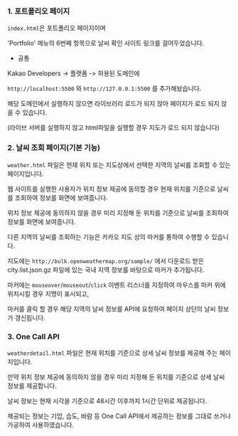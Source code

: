 ### 1. 포트폴리오 페이지

`index.html`은 포트폴리오 페이지이며

'Portfolio' 메뉴의 6번째 항목으로 날씨 확인 사이트 링크를 걸어두었습니다.



* 공통

Kakao Developers -> 플랫폼 -> 허용된 도메인에

`http://localhost:5500` 와 `http://127.0.0.1:5500` 를 추가해놨습니다.

해당 도메인에서 실행하지 않으면 라이브러리 로드가 되지 않아 페이지가 로드 되지 않을 수 있습니다.

(라이브 서버를 실행하지 않고 html파일을 실행할 경우 지도가 로드 되지 않습니다)



### 2. 날씨 조회 페이지(기본 기능)

`weather.html` 파일은 현재 위치 또는 지도상에서 선택한 지역의 날씨를 조회할 수 있는 페이지입니다.

웹 사이트를 실행한 사용자가 위치 정보 제공에 동의할 경우 현재 위치를 기준으로 날씨를 조회하여 정보를 화면에 보여줍니다.

위치 정보 제공에 동의하지 않을 경우 미리 지정해 둔 위치를 기준으로 날씨를 조회하여 정보를 화면에 보여줍니다.



다른 지역의 날씨를 조회하는 기능은 카카오 지도 상의 마커를 통하여 수행할 수 있습니다.

지도에는 `http://bulk.openweathermap.org/sample/` 에서 다운로드 받은 city.list.json.gz 파일에 있는 국내 지역 정보를 바탕으로 마커가 추가됩니다.



마커에는 `mouseover`/`mouseout`/`click` 이벤트 리스너를 지정하여 마우스를 마커 위에 위치시킬 경우 지명이 표시되고,

마커를 클릭 할 경우 해당 지역의 날씨 정보를 API에 요청하여 페이지 상단의 날씨 정보가 갱신됩니다.



### 3. One Call API

`weatherdetail.html` 파일은 현재 위치를 기준으로 상세 날씨 정보를 제공해 주는 페이지입니다.

만약 위치 정보 제공에 동의하지 않을 경우 미리 지정해 둔 위치를 기준으로 상세 날씨 정보를 제공합니다.



날씨 정보는 현재 시각을 기준으로 48시간 이후까지 1시간 단위로 제공됩니다.

제공되는 정보는 기압, 습도, 바람 등 One Call API에서 제공하는 정보를 그대로 쓰거나 가공하여 사용하였습니다.